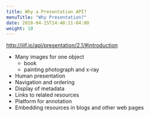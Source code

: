 ```yaml
---
title: Why a Presentation API?
menuTitle: "Why Presentation?"
date: 2018-04-15T14:48:11-04:00
weight: 10
---
```


http://iiif.io/api/presentation/2.1/#introduction

- Many images for one object
  - book
  - painting photograph and x-ray
- Human presentation
- Navigation and ordering
- Display of metadata
- Links to related resources
- Platform for annotation
- Embedding resources in blogs and other web pages

<!-- #important:570 give more reasons why there's a presentation API and rewrite this section -->

